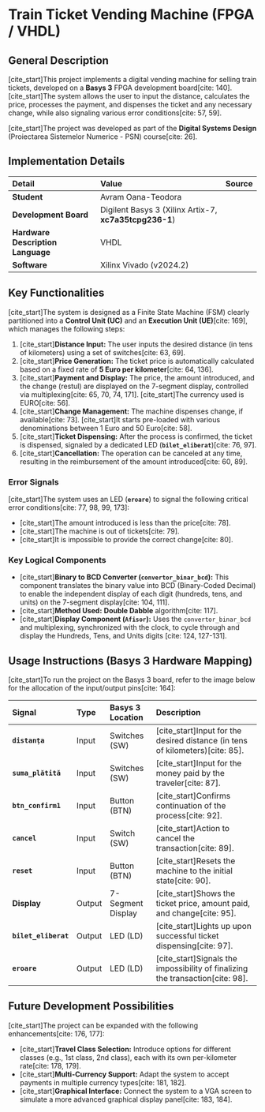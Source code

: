 # Train Ticket Vending Machine (FPGA / VHDL)

## General Description

[cite_start]This project implements a digital vending machine for selling train tickets, developed on a **Basys 3** FPGA development board[cite: 140]. [cite_start]The system allows the user to input the distance, calculates the price, processes the payment, and dispenses the ticket and any necessary change, while also signaling various error conditions[cite: 57, 59].

[cite_start]The project was developed as part of the **Digital Systems Design** (Proiectarea Sistemelor Numerice - PSN) course[cite: 26].

## Implementation Details

| Detail | Value | Source |
| :--- | :--- | :--- |
| **Student** | Avram Oana-Teodora | |
| **Development Board** | Digilent Basys 3 (Xilinx Artix-7, **xc7a35tcpg236-1**) | |
| **Hardware Description Language**| VHDL | |
| **Software** | Xilinx Vivado (v2024.2) | |

## Key Functionalities

[cite_start]The system is designed as a Finite State Machine (FSM) clearly partitioned into a **Control Unit (UC)** and an **Execution Unit (UE)**[cite: 169], which manages the following steps:

1.  [cite_start]**Distance Input:** The user inputs the desired distance (in tens of kilometers) using a set of switches[cite: 63, 69].
2.  [cite_start]**Price Generation:** The ticket price is automatically calculated based on a fixed rate of **5 Euro per kilometer**[cite: 64, 136].
3.  [cite_start]**Payment and Display:** The price, the amount introduced, and the change (restul) are displayed on the 7-segment display, controlled via multiplexing[cite: 65, 70, 74, 171]. [cite_start]The currency used is EURO[cite: 56].
4.  [cite_start]**Change Management:** The machine dispenses change, if available[cite: 73]. [cite_start]It starts pre-loaded with various denominations between 1 Euro and 50 Euro[cite: 58].
5.  [cite_start]**Ticket Dispensing:** After the process is confirmed, the ticket is dispensed, signaled by a dedicated LED (**`bilet_eliberat`**)[cite: 76, 97].
6.  [cite_start]**Cancellation:** The operation can be canceled at any time, resulting in the reimbursement of the amount introduced[cite: 60, 89].

### Error Signals

[cite_start]The system uses an LED (**`eroare`**) to signal the following critical error conditions[cite: 77, 98, 99, 173]:

* [cite_start]The amount introduced is less than the price[cite: 78].
* [cite_start]The machine is out of tickets[cite: 79].
* [cite_start]It is impossible to provide the correct change[cite: 80].

### Key Logical Components

* [cite_start]**Binary to BCD Converter (`convertor_binar_bcd`):** This component translates the binary value into BCD (Binary-Coded Decimal) to enable the independent display of each digit (hundreds, tens, and units) on the 7-segment display[cite: 104, 111].
* [cite_start]**Method Used:** **Double Dabble** algorithm[cite: 117].
* [cite_start]**Display Component (`Afisor`):** Uses the `convertor_binar_bcd` and multiplexing, synchronized with the clock, to cycle through and display the Hundreds, Tens, and Units digits [cite: 124, 127-131].

## Usage Instructions (Basys 3 Hardware Mapping)

[cite_start]To run the project on the Basys 3 board, refer to the image below for the allocation of the input/output pins[cite: 164]:

| Signal | Type | Basys 3 Location | Description |
| :--- | :--- | :--- | :--- |
| **`distanța`** | Input | Switches (SW) | [cite_start]Input for the desired distance (in tens of kilometers)[cite: 85]. |
| **`suma_plătită`** | Input | Switches (SW) | [cite_start]Input for the money paid by the traveler[cite: 87]. |
| **`btn_confirm1`** | Input | Button (BTN) | [cite_start]Confirms continuation of the process[cite: 92]. |
| **`cancel`** | Input | Switch (SW) | [cite_start]Action to cancel the transaction[cite: 89]. |
| **`reset`** | Input | Button (BTN) | [cite_start]Resets the machine to the initial state[cite: 90]. |
| **Display** | Output | 7-Segment Display | [cite_start]Shows the ticket price, amount paid, and change[cite: 95]. |
| **`bilet_eliberat`** | Output | LED (LD) | [cite_start]Lights up upon successful ticket dispensing[cite: 97]. |
| **`eroare`** | Output | LED (LD) | [cite_start]Signals the impossibility of finalizing the transaction[cite: 98].

## Future Development Possibilities

[cite_start]The project can be expanded with the following enhancements[cite: 176, 177]:

* [cite_start]**Travel Class Selection:** Introduce options for different classes (e.g., 1st class, 2nd class), each with its own per-kilometer rate[cite: 178, 179].
* [cite_start]**Multi-Currency Support:** Adapt the system to accept payments in multiple currency types[cite: 181, 182].
* [cite_start]**Graphical Interface:** Connect the system to a VGA screen to simulate a more advanced graphical display panel[cite: 183, 184].
